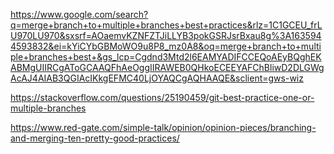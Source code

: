 https://www.google.com/search?q=merge+branch+to+multiple+branches+best+practices&rlz=1C1GCEU_frLU970LU970&sxsrf=AOaemvKZNFZTJiLLYB3pokGSRJsrBxau8g%3A1635944593832&ei=kYiCYbGBMoWO9u8P8_mz0A8&oq=merge+branch+to+multiple+branches+best+&gs_lcp=Cgdnd3Mtd2l6EAMYADIFCCEQoAEyBQghEKABMgUIIRCgAToGCAAQFhAeOggIIRAWEB0QHkoECEEYAFChBliwD2DLGWgAcAJ4AIAB3QGIAcIKkgEFMC40LjOYAQCgAQHAAQE&sclient=gws-wiz

https://stackoverflow.com/questions/25190459/git-best-practice-one-or-multiple-branches

https://www.red-gate.com/simple-talk/opinion/opinion-pieces/branching-and-merging-ten-pretty-good-practices/